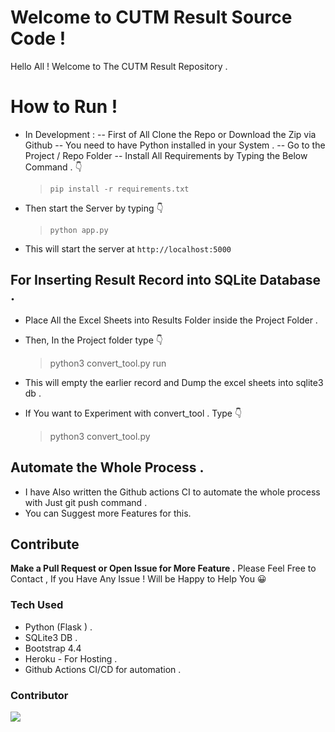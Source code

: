 # Welcome to CUTM Result Source Code !

Hello All ! Welcome to The CUTM Result Repository .

# How to Run !

- In Development :
  -- First of All Clone the Repo or Download the Zip via Github
  -- You need to have Python installed in your System .
  -- Go to the Project / Repo Folder
  -- Install All Requirements by Typing the Below Command . 👇

  > `pip install -r requirements.txt`

- Then start the Server by typing 👇
  > `python app.py`
- This will start the server at `http://localhost:5000`

## For Inserting Result Record into SQLite Database .

- Place All the Excel Sheets into Results Folder inside the Project Folder .
- Then, In the Project folder type 👇

  > python3 convert_tool.py run

- This will empty the earlier record and Dump the excel sheets into sqlite3 db .
- If You want to Experiment with convert_tool . Type 👇

  > python3 convert_tool.py

## Automate the Whole Process .

- I have Also written the Github actions CI to automate the whole process with Just git push command .
- You can Suggest more Features for this.

## Contribute

**Make a Pull Request or Open Issue for More Feature .**
Please Feel Free to Contact , If you Have Any Issue ! Will be Happy to Help You 😀

### Tech Used

- Python (Flask ) .
- SQLite3 DB .
- Bootstrap 4.4
- Heroku - For Hosting .
- Github Actions CI/CD for automation .

### Contributor

<a href="https://github.com/ashish-devv/Result-flask/graphs/contributors">
  <img src="https://contrib.rocks/image?repo=ashish-devv/Result-flask" />
</a>
